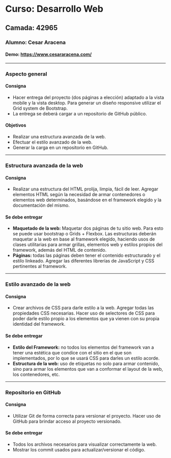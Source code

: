 # Curso: Desarrollo Web
## Camada: 42965
### Alumno: Cesar Aracena
#### Demo: <https://www.cesararacena.com/>

---

### Aspecto general

#### Consigna
* Hacer entrega del proyecto (dos páginas a elección) adaptado a la vista mobile y la vista desktop. Para generar un diseño responsive utilizar el Grid system de Bootstrap.
* La entrega se deberá cargar a un repositorio de GitHub público.

#### Objetivos
* Realizar una estructura avanzada de la web.
* Efectuar el estilo avanzado de la web.
* Generar la carga en un repositorio en GitHub.

---

### Estructura avanzada de la web
#### Consigna
* Realizar una estructura del HTML prolija, limpia, fácil de leer. Agregar elementos HTML según la necesidad de armar contenedores o elementos web determinados, basándose en el framework elegido y la documentación del mismo.

#### Se debe entregar
* **Maquetado de la web:** Maquetar dos páginas de tu sitio web. Para esto se puede usar bootstrap o Grids + Flexbox. Las estructuras deberán maquetar a la web en base al framework elegido, haciendo usos de clases utilitarias para armar grillas, elementos web y estilos propios del framework, además del HTML de contenido.
* **Páginas:** todas las páginas deben tener el contenido estructurado y el estilo linkeado. Agregar las diferentes librerías de JavaScript y CSS pertinentes al framework.

---

### Estilo avanzado de la web
#### Consigna
* Crear archivos de CSS para darle estilo a la web. Agregar todas las propiedades CSS necesarias. Hacer uso de selectores de CSS para poder darle estilo propio a los elementos que ya vienen con su propia identidad del framework.

#### Se debe entregar
* **Estilo del Framework:** no todos los elementos del framework van a tener una estética que condice con el sitio en el que son implementados, por lo que se usará CSS para darles un estilo acorde.
* **Estructura de la web:** uso de etiquetas no solo para armar contenido, sino para armar los elementos que van a conformar el layout de la web, los contenedores, etc.

---

### Repositorio en GitHub
#### Consigna
* Utilizar Git de forma correcta para versionar el proyecto. Hacer uso de GitHub para brindar acceso al proyecto versionado.

#### Se debe entregar
* Todos los archivos necesarios para visualizar correctamente la web.
* Mostrar los commit usados para actualizar/versionar el código.
